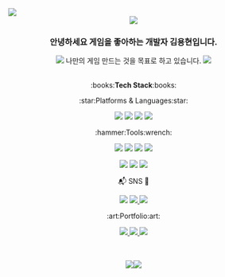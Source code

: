 <!--
<div align="center&fontSize=30">
👏 Hi, I'm Hungry-Troll
</div>
-->
<!--<img src="https://capsule-render.vercel.app/api?type=slice&color=gradient&customColorList=0,0,0,0,50,100&height=150&section=header&text=Hungry-Troll&fontSize=40&fontAlign=70&fontAlignY=25&rotate=10"/>-->

<img src="https://user-images.githubusercontent.com/64481653/210174663-a3ac54e9-e118-46e4-803d-3225772d517c.png"/> 
<div align="center">
<img src="https://user-images.githubusercontent.com/64481653/210175576-d4bb9047-b64e-4bb1-ad60-c2407e8fdb5e.gif"/>
  
### 안녕하세요 게임을 좋아하는 개발자 김용현입니다. 

<img src="https://user-images.githubusercontent.com/64481653/210175340-dfffc93d-eade-4d59-83af-89fcc093c03c.gif"/> 나만의 게임 만드는 것을 목표로 하고 있습니다. <img src="https://user-images.githubusercontent.com/64481653/210175352-8bc6739d-6e67-4314-bfdf-b78465c774b1.gif"/>
<br><br>
<div align="center">
:books:<strong>Tech Stack</strong>:books:
<p><p>
:star:Platforms & Languages:star:
</p></p>
<p><p>
<img src="https://img.shields.io/badge/C Sharp-239120?style=flat&logo=C Sharp&logoColor=white"/> 
<img src="https://img.shields.io/badge/VBA-D9232E?style=flat&logo=Microsoft&logoColor=white"/> 
<img src="https://img.shields.io/badge/C-FF6384?style=flat&logo=C&logoColor=white"/>
<img src="https://img.shields.io/badge/HTML5-E34F26?style=flat&logo=HTML5&logoColor=white"/>
</p></p>
<p><p><p><p>
:hammer:Tools:wrench:
</p></p></p></p>
<img src="https://img.shields.io/badge/Unity-FF6600??style=flat-square&logo=Unity&logoColor=Unity&logoColor=#25A162"/> 
<img src="https://img.shields.io/badge/Visual Studio-5C2D91?style=flat&logo=Visual Studio&logoColor=white"/> 
<img src="https://img.shields.io/badge/GitHub-181717?style=flat&logo=GitHub&logoColor=white"/>
<img src="https://img.shields.io/badge/Sourcetree-0052CC?style=flat&logo=Sourcetree&logoColor=white"/> 
<p> 
<img src="https://img.shields.io/badge/Aseprite-FFD000?style=flat&logo=Aseprite&logoColor=white"/> 
<img src="https://img.shields.io/badge/Adobe Photoshop-31A8FF?style=flat&logo=Adobe Photoshop&logoColor=white"/>
<img src="https://img.shields.io/badge/Adobe Premiere Pro-9999FF?style=flat&logo=Adobe Premiere Pro&logoColor=white"/>
</p>
</p></p></p></p>
📬 SNS 📧
<p><p><p><p>
<a href="https://blog.naver.com/i_am_gamer" target="_blank"><img src="https://img.shields.io/badge/Blogger-FF5722?style=flat&logo=Blogger&logoColor=white&link="https://blog.naver.com/i_am_gamer"/></a>
<a href="mailto:i_am_gamer@naver.com"><img src="https://img.shields.io/badge/mail-30B980?style=flat&logo=Gmail&logoColor=white"/> </a>
<a href="https://www.youtube.com/channel/UC1vY8HLaBPPzphSV4-8ZcLw"><img src="https://img.shields.io/badge/YouTube-FF0000?style=flat&logo=YouTube&logoColor=white"/> </a>
</p></p></p></p>
:art:Portfolio:art:
<p><p>
<a href="https://github.com/Hungry-Troll/FinalAtentsTeamProject" target="_blank"><img src="https://img.shields.io/badge/Portfolio1-FF4785?style=flat&logo=SparkPost&logoColor=white"/> 
<a href="https://www.youtube.com/watch?v=vOQgDTH6m5A" target="_blank"><img src="https://img.shields.io/badge/Portfolio2-FF4785?style=flat&logo=SparkPost&logoColor=white"/>
<a href="https://youtu.be/Z7N_vioZMyA" target="_blank"><img src="https://img.shields.io/badge/Portfolio3-FF4785?style=flat&logo=SparkPost&logoColor=white"/>
</p></p></p></p>
<br><br>
<img src="https://github-readme-stats.vercel.app/api/top-langs/?username=Hungry-Troll&layout=compact"><img src="https://github-readme-stats.vercel.app/api?username=Hungry-Troll&show_icons=true">
</div>


<!--**Hungry-Troll/Hungry-Troll** is a ✨ _special_ ✨ repository because its `README.md` (this file) appears on your GitHub profile.

Here are some ideas to get you started:


<!--
- 🔭 I’m currently working on ...
- 🌱 I’m currently learning ...
- 👯 I’m looking to collaborate on ...
- 🤔 I’m looking for help with ...
- 💬 Ask me about ...
- 📫 How to reach me: ...
- 😄 Pronouns: ...
- ⚡ Fun fact: ...
### Hi there 👋
-->
